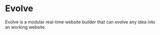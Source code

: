 Evolve
===============

Evolve is a modular real-time website builder that can evolve any idea into an
working website.
